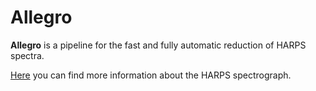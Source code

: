 # Allegro
**Allegro** is a pipeline for the fast and fully automatic reduction of HARPS spectra.

[Here](https://www.eso.org/sci/facilities/lasilla/instruments/harps.html) you can find more information about the HARPS spectrograph.
